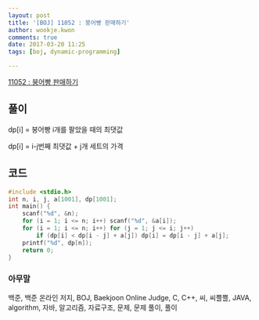 ```yaml
---
layout: post
title: '[BOJ] 11052 : 붕어빵 판매하기'
author: wookje.kwon
comments: true
date: 2017-03-20 11:25
tags: [boj, dynamic-programming]

---
```


[11052 : 붕어빵 판매하기](https://www.acmicpc.net/problem/11052)

## 풀이

dp[i] = 붕어빵 i개를 팔았을 때의 최댓값

dp[i] = i-j번째 최댓값 + j개 세트의 가격 

## 코드

```cpp
#include <stdio.h>
int n, i, j, a[1001], dp[1001];
int main() {
	scanf("%d", &n);
	for (i = 1; i <= n; i++) scanf("%d", &a[i]);
	for (i = 1; i <= n; i++) for (j = 1; j <= i; j++)
		if (dp[i] < dp[i - j] + a[j]) dp[i] = dp[i - j] + a[j];
	printf("%d", dp[n]);
	return 0;
}
```

### 아무말  
백준, 백준 온라인 저지, BOJ, Baekjoon Online Judge, C, C++, 씨, 씨쁠쁠, JAVA, algorithm, 자바, 알고리즘, 자료구조, 문제, 문제 풀이, 풀이
